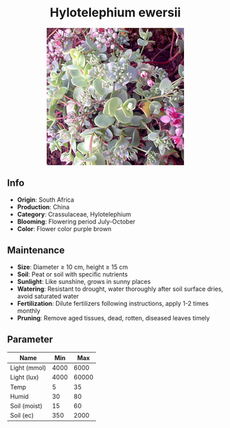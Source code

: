 <h1 align='center'>Hylotelephium ewersii</h1>
<p align="center">
    <img 
        align='center'
        width='320'
        src="../images/hylotelephium ewersii.png" 
        alt='Hylotelephium ewersii' />
</p>

## Info

 - **Origin**: South Africa
 - **Production**: China
 - **Category**: Crassulaceae, Hylotelephium
 - **Blooming**: Flowering period July-October
 - **Color**: Flower color purple brown

## Maintenance

 - **Size**: Diameter ≥ 10 cm, height ≥ 15 cm
 - **Soil**: Peat or soil with specific nutrients
 - **Sunlight**: Like sunshine, grows in sunny places
 - **Watering**: Resistant to drought, water thoroughly after soil surface dries, avoid saturated water
 - **Fertilization**: Dilute fertilizers following instructions, apply 1-2 times monthly
 - **Pruning**: Remove aged tissues, dead, rotten, diseased leaves timely

## Parameter

| Name         | Min  | Max   |
|--------------|------|-------|
| Light (mmol) | 4000 | 6000  |
| Light (lux)  | 4000 | 60000 |
| Temp         | 5    | 35    |
| Humid        | 30   | 80    |
| Soil (moist) | 15   | 60    |
| Soil (ec)    | 350  | 2000  |